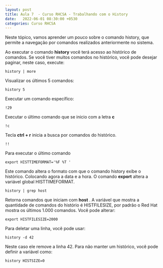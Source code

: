 ```yaml
---
layout: post
title: Aula 7  - Curso RHCSA - Trabalhando com o History
date:   2022-06-01 08:30:00 +0530
categories: Curso RHCSA
---
```


Neste tópico, vamos aprender um pouco sobre o comando history, que permite a navegação por comandos realizados anteriormente no sistema. 

Ao executar o comando **history** você terá acesso ao histórico de comandos. Se você tiver muitos comandos no histórico, você pode desejar paginar, neste caso, execute:

```
history | more
```

Visualizar os últimos 5 comandos:

```
history 5
```

Executar um comando específico:

```
!29
```

Executar o último comando que se inicio com a letra **c**

```
!c
```

Tecla **ctrl + r** inicia a busca por comandos do histórico.

```
!!
```

Para executar o último comando

```
export HISTTIMEFORMAT='%F %T '
```

Este comando altera o formato com que o comando history exibe o histórico. Colocando agora a data e a hora. O comando **export** altera a variável global HISTTIMEFORMAT.

```
history | grep host
```

Retorna comandos que iniciam com **host** .  A variável que mostra a quantidade de comandos do histório é HISTFILESIZE, por padrão o Red Hat mostra os últimos 1.000 comandos. Você pode alterar:

```
export HISTFILESIZE=2000
```

Para deletar uma linha, você pode usar:

```
history -d 42
```

Neste caso ele remove a linha 42. Para não manter um histórico, você pode definir a variável como:

```
history HISTSIZE=0
```